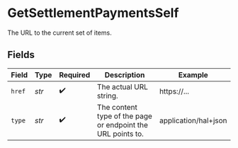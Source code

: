 # GetSettlementPaymentsSelf

The URL to the current set of items.


## Fields

| Field                                                       | Type                                                        | Required                                                    | Description                                                 | Example                                                     |
| ----------------------------------------------------------- | ----------------------------------------------------------- | ----------------------------------------------------------- | ----------------------------------------------------------- | ----------------------------------------------------------- |
| `href`                                                      | *str*                                                       | :heavy_check_mark:                                          | The actual URL string.                                      | https://...                                                 |
| `type`                                                      | *str*                                                       | :heavy_check_mark:                                          | The content type of the page or endpoint the URL points to. | application/hal+json                                        |